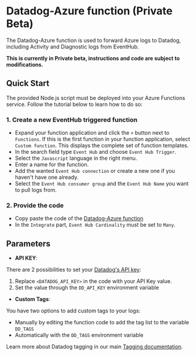 # Datadog-Azure function (Private Beta)

The Datadog-Azure function is used to forward Azure logs to Datadog, including Activity and Diagnostic logs from EventHub.

**This is currently in Private beta, instructions and code are subject to modifications.**

## Quick Start

The provided Node.js script must be deployed into your Azure Functions service. Follow the tutorial below to learn how to do so:

### 1. Create a new EventHub triggered function

- Expand your function application and click the `+` button next to `Functions`. If this is the first function in your function application, select `Custom function`. This displays the complete set of function templates.
- In the search field type `Event Hub` and choose `Event Hub Trigger`.
- Select the `Javascript` language in the right menu.
- Enter a name for the function.
- Add the wanted `Event Hub connection` or create a new one if you haven't have one already.
- Select the `Event Hub consumer group` and the `Event Hub Name` you want to pull logs from.

### 2. Provide the code

- Copy paste the code of the [Datadog-Azure function](./index.js)
- In the `Integrate` part, `Event Hub Cardinality` must be set to `Many`.

## Parameters

- **API KEY**:

There are 2 possibilities to set your [Datadog's API key](https://app.datadoghq.com/account/settings#api):

1. Replace `<DATADOG_API_KEY>` in the code with your API Key value.
2. Set the value through the `DD_API_KEY` environment variable

- **Custom Tags**:

You have two options to add custom tags to your logs:

- Manually by editing the function code to add the tag list to the variable `DD_TAGS`
- Automatically with the `DD_TAGS` environment variable

Learn more about Datadog tagging in our main [Tagging documentation](https://docs.datadoghq.com/tagging/).
